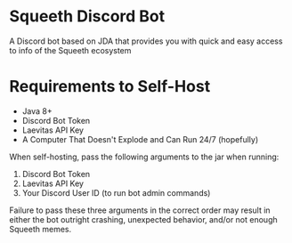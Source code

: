 # Squeeth Discord Bot
A Discord bot based on JDA that provides you with quick and easy access to info of the Squeeth ecosystem

# Requirements to Self-Host

- Java 8+
- Discord Bot Token
- Laevitas API Key
- A Computer That Doesn't Explode and Can Run 24/7 (hopefully)

When self-hosting, pass the following arguments to the jar when running:

1. Discord Bot Token
2. Laevitas API Key
3. Your Discord User ID (to run bot admin commands)

Failure to pass these three arguments in the correct order may result in either the bot outright crashing, unexpected behavior, and/or not enough Squeeth memes.

